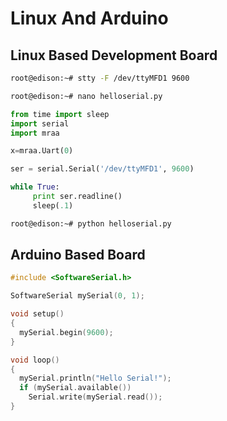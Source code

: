 # Linux And Arduino

## Linux Based Development Board

```sh
root@edison:~# stty -F /dev/ttyMFD1 9600
```

```sh
root@edison:~# nano helloserial.py
```

```python
from time import sleep
import serial
import mraa

x=mraa.Uart(0)

ser = serial.Serial('/dev/ttyMFD1', 9600)

while True:
     print ser.readline()
     sleep(.1)
```

```sh
root@edison:~# python helloserial.py
```

## Arduino Based Board

```c
#include <SoftwareSerial.h>

SoftwareSerial mySerial(0, 1);

void setup()
{
  mySerial.begin(9600);
}

void loop()
{
  mySerial.println("Hello Serial!");
  if (mySerial.available())
    Serial.write(mySerial.read());
}
```